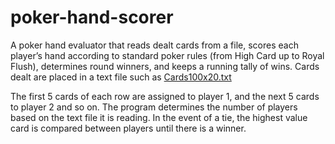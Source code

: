 # poker-hand-scorer
A poker hand evaluator that reads dealt cards from a file, scores each player’s hand according to standard poker rules (from High Card up to Royal Flush), determines round winners, and keeps a running tally of wins.
Cards dealt are placed in a text file such as [Cards100x20.txt](https://github.com/A1Hansel/poker-hand-scorer/commit/9e66fee69f89fb05c7ca9767a05930aba4aacab1#diff-c02d17dcba8979e5673acb3a7922aa2a21dde3ae555b6e15df8e1187a0af3150)

The first 5 cards of each row are assigned to player 1, and the next 5 cards to player 2 and so on. The program determines the number of players based on the text file it is reading.
In the event of a tie, the highest value card is compared between players until there is a winner.
